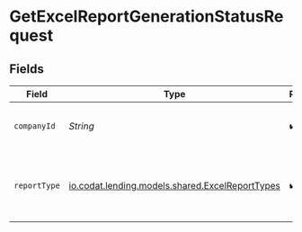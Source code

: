# GetExcelReportGenerationStatusRequest


## Fields

| Field                                                                                      | Type                                                                                       | Required                                                                                   | Description                                                                                | Example                                                                                    |
| ------------------------------------------------------------------------------------------ | ------------------------------------------------------------------------------------------ | ------------------------------------------------------------------------------------------ | ------------------------------------------------------------------------------------------ | ------------------------------------------------------------------------------------------ |
| `companyId`                                                                                | *String*                                                                                   | :heavy_check_mark:                                                                         | Unique identifier for a company.                                                           | 8a210b68-6988-11ed-a1eb-0242ac120002                                                       |
| `reportType`                                                                               | [io.codat.lending.models.shared.ExcelReportTypes](../../models/shared/ExcelReportTypes.md) | :heavy_check_mark:                                                                         | The type of report you want to generate and download.                                      |                                                                                            |